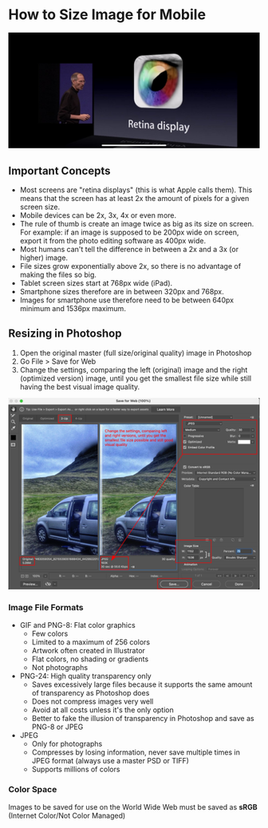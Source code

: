 # How to Size Image for Mobile

![Steve Jobs and Retina Display](./img/retina-display.jpg)

## Important Concepts

- Most screens are "retina displays" (this is what Apple calls them). This means that the screen has at least 2x the amount of pixels for a given screen size. 
- Mobile devices can be 2x, 3x, 4x or even more.
- The rule of thumb is create an image twice as big as its size on screen. For example: if an image is supposed to be 200px wide on screen, export it from the photo editing software as 400px wide.
- Most humans can't tell the difference in between a 2x and a 3x (or higher) image.
- File sizes grow exponentially above 2x, so there is no advantage of making the files so big.
- Tablet screen sizes start at 768px wide (iPad).
- Smartphone sizes therefore are in between 320px and 768px.
- Images for smartphone use therefore need to be between 640px minimum and 1536px maximum.

## Resizing in Photoshop

1. Open the original master (full size/original quality) image in Photoshop
2. Go File > Save for Web
3. Change the settings, comparing the left (original) image and the right (optimized version) image, until you get the smallest file size while still having the best visual image quality.

![](./img/save-for-web.png)

### Image File Formats

- GIF and PNG-8: Flat color graphics
  - Few colors
  - Limited to a maximum of 256 colors
  - Artwork often created in Illustrator
  - Flat colors, no shading or gradients
  - Not photographs
- PNG-24: High quality transparency only
  - Saves excessively large files because it supports the same amount of transparency as Photoshop does
  - Does not compress images very well
  - Avoid at all costs unless it's the only option
  - Better to fake the illusion of transparency in Photoshop and save as PNG-8 or JPEG
- JPEG
  - Only for photographs
  - Compresses by losing information, never save multiple times in JPEG format (always use a master PSD or TIFF)
  - Supports millions of colors

### Color Space

Images to be saved for use on the World Wide Web must be saved as **sRGB** (Internet Color/Not Color Managed)